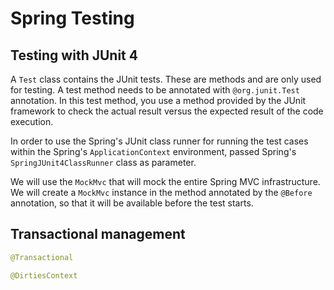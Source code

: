# Spring Testing

## Testing with JUnit 4

A `Test` class contains the JUnit tests.
These are methods and are only used for testing.
A test method needs to be annotated with `@org.junit.Test` annotation.
In this test method, you use a method provided by the JUnit framework to check the actual result versus the expected
result of the code execution.

In order to use the Spring's JUnit class runner for running the test cases within the Spring's `ApplicationContext`
environment, passed Spring's `SpringJUnit4ClassRunner` class as parameter.

We will use the `MockMvc` that will mock the entire Spring MVC infrastructure.
We will create a `MockMvc` instance in the method annotated by the `@Before` annotation, so that it will be available
before the test starts.

## Transactional management

```java
@Transactional

@DirtiesContext
```
